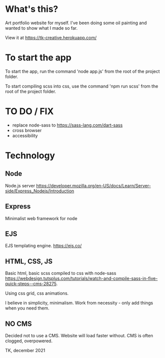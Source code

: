 # What's this?

Art portfolio website for myself.
I've been doing some oil painting and wanted to show what I made so far.

View it at https://tk-creative.herokuapp.com/

# To start the app

To start the app, run the command 'node app.js' from the root of the project folder.

To start compiling scss into css, use the command 'npm run scss' from the root of the project folder.

# TO DO / FIX

- replace node-sass to https://sass-lang.com/dart-sass 
- cross browser
- accessibility

# Technology

## Node

Node.js server https://developer.mozilla.org/en-US/docs/Learn/Server-side/Express_Nodejs/Introduction

## Express
Minimalist web framework for node

## EJS

EJS templating engine. https://ejs.co/

## HTML, CSS, JS

Basic html, basic scss compiled to css with node-sass https://webdesign.tutsplus.com/tutorials/watch-and-compile-sass-in-five-quick-steps--cms-28275. 

Using css grid, css animations.

I believe in simplicity, minimalism. Work from necessity - only add things when you need them.

## NO CMS

Decided not to use a CMS. Website will load faster without. CMS is often clogged, overpowered. 

TK, december 2021
